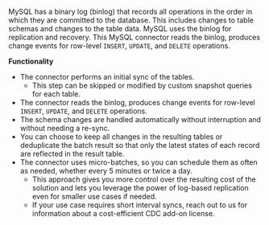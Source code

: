 MySQL has a binary log (binlog) that records all operations in the order in which they are committed to the database.
This includes changes to table schemas and changes to the table data. MySQL uses the binlog for replication and
recovery. This MySQL connector reads the binlog, produces change events for row-level `INSERT`, `UPDATE`, and `DELETE` operations.

**Functionality** 

- The connector performs an initial sync of the tables.
  - This step can be skipped or modified by custom snapshot queries for each table. 
- The connector reads the binlog, produces change events for row-level `INSERT`, `UPDATE`, and `DELETE` operations.
- The schema changes are handled automatically without interruption and without needing a re-sync.
- You can choose to keep all changes in the resulting tables or deduplicate the batch result so that only the latest states of each record are reflected in the result table.
- The connector uses micro-batches, so you can schedule them as often as needed, whether every 5 minutes or twice a day.
  - This approach gives you more control over the resulting cost of the solution and lets you leverage the power of log-based replication even for smaller use cases if needed.
  - If your use case requires short interval syncs, reach out to us for information about a cost-efficient CDC add-on license.